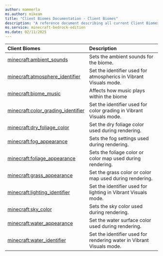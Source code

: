 ```yaml
---
author: mammerla
ms.author: mikeam
title: "Client Biomes Documentation - Client Biomes"
description: "A reference document describing all current Client Biomes"
ms.service: minecraft-bedrock-edition
ms.date: 02/11/2025 
---
```


| Client Biomes | Description |
|:-----|:----------|
| [minecraft:ambient_sounds](Components/minecraftClientBiomes_ambient_sounds.md)| Sets the ambient sounds for the biome. |
| [minecraft:atmosphere_identifier](Components/minecraftClientBiomes_atmosphere_identifier.md)| Set the identifier used for atmospherics in Vibrant Visuals mode. |
| [minecraft:biome_music](Components/minecraftClientBiomes_biome_music.md)| Affects how music plays within the biome |
| [minecraft:color_grading_identifier](Components/minecraftClientBiomes_color_grading_identifier.md)| Set the identifier used for color grading in Vibrant Visuals mode. |
| [minecraft:dry_foliage_color](Components/minecraftClientBiomes_dry_foliage_color.md)| Set the dry foliage color used during rendering. |
| [minecraft:fog_appearance](Components/minecraftClientBiomes_fog_appearance.md)| Sets the fog settings used during rendering. |
| [minecraft:foliage_appearance](Components/minecraftClientBiomes_foliage_appearance.md)| Sets the foliage color or color map used during rendering. |
| [minecraft:grass_appearance](Components/minecraftClientBiomes_grass_appearance.md)| Set the grass color or color map used during rendering. |
| [minecraft:lighting_identifier](Components/minecraftClientBiomes_lighting_identifier.md)| Set the identifier used for lighting in Vibrant Visuals mode. |
| [minecraft:sky_color](Components/minecraftClientBiomes_sky_color.md)| Sets the sky color used during rendering. |
| [minecraft:water_appearance](Components/minecraftClientBiomes_water_appearance.md)| Set the water surface color used during rendering. |
| [minecraft:water_identifier](Components/minecraftClientBiomes_water_identifier.md)| Set the identifier used for rendering water in Vibrant Visuals mode. |